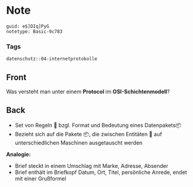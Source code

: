 # Note
```
guid: e$]DIq]PyG
notetype: Basic-9c783
```

### Tags
```
datenschutz::04-internetprotokolle
```

## Front
Was versteht man unter einem <b>Protocol </b>im <b>OSI-Schichtenmodell</b>?

## Back
<ul><li>Set von Regeln 🔗 bzgl. Format und Bedeutung eines Datenpakets📦</li><li>Bezieht sich auf die Pakete 📦, die zwischen Entitäten 🧱 auf unterschiedlichen Maschinen ausgetauscht werden</li></ul><div><b>Analogie:</b></div><div><ul><li>Brief steckt in einem Umschlag mit Marke, Adresse, Absender</li><li>Brief enthält im Briefkopf Datum, Ort, Titel, persönliche Anrede, endet mit einer Grußformel</li></ul></div>
